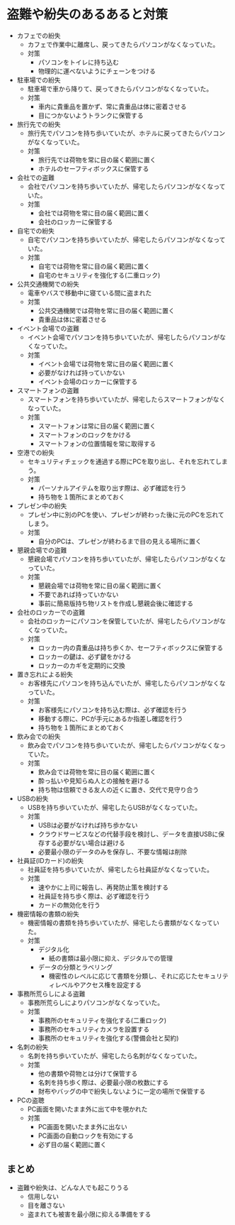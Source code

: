# 盗難や紛失のあるあると対策
- カフェでの紛失
  - カフェで作業中に離席し、戻ってきたらパソコンがなくなっていた。
  - 対策
    - パソコンをトイレに持ち込む
    - 物理的に運べないようにチェーンをつける
- 駐車場での紛失
  - 駐車場で車から降りて、戻ってきたらパソコンがなくなっていた。
  - 対策
    - 車内に貴重品を置かず、常に貴重品は体に密着させる
    - 目につかないようトランクに保管する
- 旅行先での紛失
  - 旅行先でパソコンを持ち歩いていたが、ホテルに戻ってきたらパソコンがなくなっていた。
  - 対策
    - 旅行先では荷物を常に目の届く範囲に置く
    - ホテルのセーフティボックスに保管する
- 会社での盗難
  - 会社でパソコンを持ち歩いていたが、帰宅したらパソコンがなくなっていた。
  - 対策
    - 会社では荷物を常に目の届く範囲に置く
    - 会社のロッカーに保管する
- 自宅での紛失
  - 自宅でパソコンを持ち歩いていたが、帰宅したらパソコンがなくなっていた。
  - 対策
    - 自宅では荷物を常に目の届く範囲に置く
    - 自宅のセキュリティを強化する(二重ロック)
- 公共交通機関での紛失
  -  電車やバスで移動中に寝ている間に盗まれた
  - 対策
    - 公共交通機関では荷物を常に目の届く範囲に置く
    - 貴重品は体に密着させる
- イベント会場での盗難
  - イベント会場でパソコンを持ち歩いていたが、帰宅したらパソコンがなくなっていた。
  - 対策
    - イベント会場では荷物を常に目の届く範囲に置く
    - 必要がなければ持っていかない
    - イベント会場のロッカーに保管する
- スマートフォンの盗難
  - スマートフォンを持ち歩いていたが、帰宅したらスマートフォンがなくなっていた。
  - 対策
    - スマートフォンは常に目の届く範囲に置く
    - スマートフォンのロックをかける
    - スマートフォンの位置情報を常に取得する
- 空港での紛失
  - セキュリティチェックを通過する際にPCを取り出し、それを忘れてしまう。
  - 対策
    - パーソナルアイテムを取り出す際は、必ず確認を行う
    - 持ち物を１箇所にまとめておく
- プレゼン中の紛失
  - プレゼン中に別のPCを使い、プレゼンが終わった後に元のPCを忘れてしまう。
  - 対策
    - 自分のPCは、プレゼンが終わるまで目の見える場所に置く
- 懇親会場での盗難
  - 懇親会場でパソコンを持ち歩いていたが、帰宅したらパソコンがなくなっていた。
  - 対策
    - 懇親会場では荷物を常に目の届く範囲に置く
    - 不要であれば持っていかない
    - 事前に簡易版持ち物リストを作成し懇親会後に確認する
- 会社のロッカーでの盗難
  - 会社のロッカーにパソコンを保管していたが、帰宅したらパソコンがなくなっていた。
  - 対策
    - ロッカー内の貴重品は持ち歩くか、セーフティボックスに保管する
    - ロッカーの鍵は、必ず鍵をかける
    - ロッカーのカギを定期的に交換
- 置き忘れによる紛失
  - お客様先にパソコンを持ち込んでいたが、帰宅したらパソコンがなくなっていた。
  - 対策
    - お客様先にパソコンを持ち込む際は、必ず確認を行う
    - 移動する際に、PCが手元にあるか指差し確認を行う
    - 持ち物を１箇所にまとめておく
- 飲み会での紛失
  - 飲み会でパソコンを持ち歩いていたが、帰宅したらパソコンがなくなっていた。
  - 対策
    - 飲み会では荷物を常に目の届く範囲に置く
    - 酔っ払いや見知らぬ人との接触を避ける
    - 持ち物は信頼できる友人の近くに置き、交代で見守り合う
- USBの紛失
  - USBを持ち歩いていたが、帰宅したらUSBがなくなっていた。
  - 対策
    - USBは必要がなければ持ち歩かない
    - クラウドサービスなどの代替手段を検討し、データを直接USBに保存する必要がない場合は避ける
    - 必要最小限のデータのみを保存し、不要な情報は削除
- 社員証(IDカード)の紛失
  - 社員証を持ち歩いていたが、帰宅したら社員証がなくなっていた。
  - 対策
    - 速やかに上司に報告し、再発防止策を検討する
    - 社員証を持ち歩く際は、必ず確認を行う
    - カードの無効化を行う
- 機密情報の書類の紛失
  - 機密情報の書類を持ち歩いていたが、帰宅したら書類がなくなっていた。
  - 対策
    - デジタル化
      - 紙の書類は最小限に抑え、デジタルでの管理
    - データの分類とラベリング
      - 機密性のレベルに応じて書類を分類し、それに応じたセキュリティレベルやアクセス権を設定する
- 事務所荒らしによる盗難
  - 事務所荒らしによりパソコンがなくなっていた。
  - 対策
    - 事務所のセキュリティを強化する(二重ロック)
    - 事務所のセキュリティカメラを設置する
    - 事務所のセキュリティを強化する(警備会社と契約)
- 名刺の紛失
  - 名刺を持ち歩いていたが、帰宅したら名刺がなくなっていた。
  - 対策
    - 他の書類や荷物とは分けて保管する
    - 名刺を持ち歩く際は、必要最小限の枚数にする
    - 財布やバッグの中で紛失しないように一定の場所で保管する
- PCの盗聴
  - PC画面を開いたまま外に出て中を覗かれた
  - 対策
    - PC画面を開いたまま外に出ない
    - PC画面の自動ロックを有効にする
    - 必ず目の届く範囲に置く
##  まとめ
- 盗難や紛失は、どんな人でも起こりうる
  - 信用しない
  - 目を離さない
  - 盗まれても被害を最小限に抑える準備をする